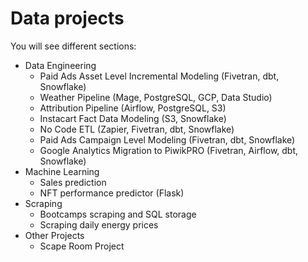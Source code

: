 # Data projects

You will see different sections:

- Data Engineering
  - Paid Ads Asset Level Incremental Modeling (Fivetran, dbt, Snowflake)
  - Weather Pipeline (Mage, PostgreSQL, GCP, Data Studio)
  - Attribution Pipeline (Airflow, PostgreSQL, S3)
  - Instacart Fact Data Modeling (S3, Snowflake)
  - No Code ETL (Zapier, Fivetran, dbt, Snowflake)
  - Paid Ads Campaign Level Modeling (Fivetran, dbt, Snowflake)
  - Google Analytics Migration to PiwikPRO (Fivetran, Airflow, dbt, Snowflake)
- Machine Learning
  - Sales prediction
  - NFT performance predictor (Flask)
- Scraping
  - Bootcamps scraping and SQL storage
  - Scraping daily energy prices
- Other Projects
  - Scape Room Project
